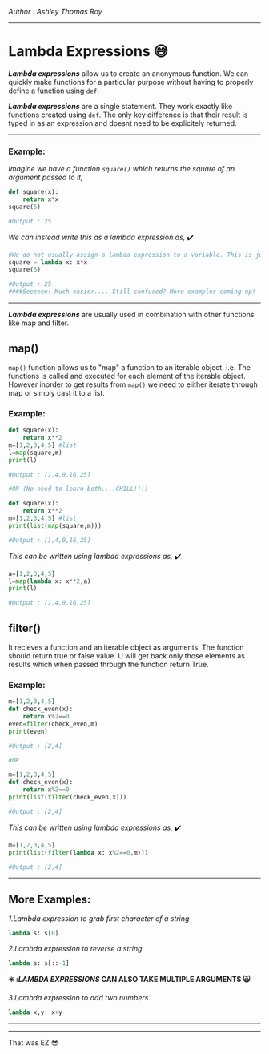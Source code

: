 <!--Lambda Expressions in Python-->
_Author : Ashley Thomas Roy_
***
# Lambda Expressions :sweat_smile:

**_Lambda expressions_** allow us to create an anonymous function. We can quickly make functions for a particular purpose without having to properly define a function using `def`.

**_Lambda expressions_** are a single statement. They work exactly like functions created using `def`. The only key difference is that their result is typed in as an expression and doesnt need to be explicitely returned.

***

### Example:

_Imagine we have a function `square()` which returns the square of an argument passed to it,_
```python
def square(x):
    return x*x
square(5)

#Output : 25
```
_We can instead write this as a lambda expression as,_ :heavy_check_mark:
```python
#We do not usually assign a lambda expression to a variable. This is just for demonstration purposes.
square = lambda x: x*x
square(5)

#Output : 25
####Seeeeee! Much easier.....Still confused? More examples coming up!
```

***

**_Lambda expressions_** are usually used in combination with other functions like map and filter.

map()
---
`map()` function allows us to "map" a function to an iterable object. i.e. The functions is called and executed for each element of the iterable object. However inorder to get results from `map()` we need to eiither iterate through map or simply cast it to a list.

### Example:

```python
def square(x):
    return x**2
m=[1,2,3,4,5] #list
l=map(square,m)
print(l)

#Output : [1,4,9,16,25] 

#OR (No need to learn both....CHILL!!!)

def square(x):
    return x**2
m=[1,2,3,4,5] #list
print(list(map(square,m)))

#Output : [1,4,9,16,25]
```
_This can be written using lambda expressions as,_ :heavy_check_mark:

```python
a=[1,2,3,4,5]
l=map(lambda x: x**2,a)
print(l)

#Output : [1,4,9,16,25]
```

filter()
---
It recieves a function and an iterable object as arguments. The function should return true or false value. U will get back only those elements as results which when passed through the function return True.

### Example:

```python
m=[1,2,3,4,5]
def check_even(x):
    return x%2==0 
even=filter(check_even,m)
print(even)

#Output : [2,4]

#OR

m=[1,2,3,4,5]
def check_even(x):
    return x%2==0 
print(list(filter(check_even,x)))

#Output : [2,4]
```
_This can be written using lambda expressions as,_ :heavy_check_mark:
```python
m=[1,2,3,4,5]
print(list(filter(lambda x: x%2==0,m)))

#Output : [2,4]
```

***

## More Examples:

_1.Lambda expression to grab first character of a string_
```python
lambda s: s[0]
```

_2.Lambda expression to reverse a string_
```python
lambda s: s[::-1]
```

**:eight_spoked_asterisk: :_LAMBDA EXPRESSIONS_ CAN ALSO TAKE MULTIPLE ARGUMENTS :scream_cat:**

_3.Lambda expression to add two numbers_
```python
lambda x,y: x+y
```

***                                                                                                                
***
That was EZ :sunglasses: 
    
    
